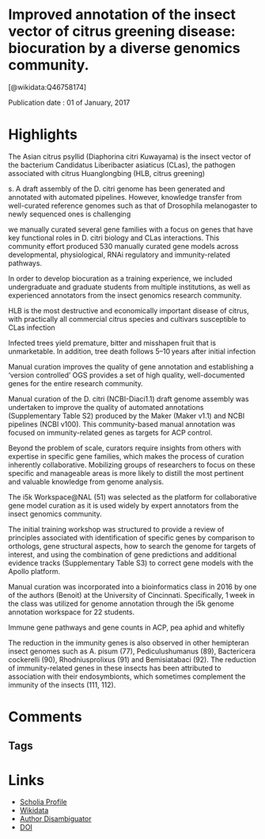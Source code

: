 
Improved annotation of the insect vector of citrus greening disease: biocuration by a diverse genomics community.
=================================================================================================================
  
  [@wikidata:Q46758174]  
  
Publication date : 01 of January, 2017  

# Highlights

The Asian citrus psyllid (Diaphorina citri Kuwayama) is the insect vector of the bacterium Candidatus Liberibacter asiaticus (CLas), the pathogen associated with citrus Huanglongbing (HLB, citrus greening)

s. A draft assembly of the D. citri genome has been generated and annotated with automated pipelines. However, knowledge transfer from well-curated reference genomes such as that of Drosophila melanogaster to newly sequenced ones is challenging

we manually curated several gene families with a focus on genes that have key functional roles in D. citri biology and CLas interactions. This community effort produced 530 manually curated gene models across developmental, physiological, RNAi regulatory and immunity-related pathways. 

 In order to develop biocuration as a training experience, we included undergraduate and graduate students from multiple institutions, as well as experienced annotators from the insect genomics research community. 

 HLB is the most destructive and economically important disease of citrus, with practically all commercial citrus species and cultivars susceptible to CLas infection

Infected trees yield premature, bitter and misshapen fruit that is unmarketable. In addition, tree death follows 5–10 years after initial infection

Manual curation improves the quality of gene annotation and establishing a ‘version controlled’ OGS provides a set of high quality, well-documented genes for the entire research community.

Manual curation of the D. citri (NCBI-Diaci1.1) draft genome assembly was undertaken to improve the quality of automated annotations (Supplementary Table S2) produced by the Maker (Maker v1.1) and NCBI pipelines (NCBI v100). This community-based manual annotation was focused on immunity-related genes as targets for ACP control.

Beyond the problem of scale, curators require insights from others with expertise in specific gene families, which makes the process of curation inherently collaborative. Mobilizing groups of researchers to focus on these specific and manageable areas is more likely to distill the most pertinent and valuable knowledge from genome analysis.


The i5k Workspace@NAL (51) was selected as the platform for collaborative gene model curation as it is used widely by expert annotators from the insect genomics community. 

The initial training workshop was structured to provide a review of principles associated with identification of specific genes by comparison to orthologs, gene structural aspects, how to search the genome for targets of interest, and using the combination of gene predictions and additional evidence tracks (Supplementary Table S3)
to correct gene models with the Apollo platform. 

Manual curation was incorporated into a bioinformatics class in 2016 by one of the authors (Benoit) at the University of Cincinnati. Specifically, 1 week in the class was utilized for genome annotation through the i5k genome annotation workspace for 22 students. 

Immune gene pathways and gene counts in ACP, pea aphid and whitefly

The reduction in the immunity genes is also observed in other hemipteran insect genomes such as A. pisum (77), Pediculushumanus (89), Bactericera cockerelli (90), Rhodniusprolixus (91) and Bemisiatabaci (92). The reduction of immunity-related genes in these insects has been attributed to association with their endosymbionts, which sometimes complement the immunity of the insects (111, 112).

# Comments

## Tags

# Links
  
 * [Scholia Profile](https://scholia.toolforge.org/work/Q46758174)  
 * [Wikidata](https://www.wikidata.org/wiki/Q46758174)  
 * [Author Disambiguator](https://author-disambiguator.toolforge.org/work_item_oauth.php?id=Q46758174&batch_id=&match=1&author_list_id=&doit=Get+author+links+for+work)  
 * [DOI](https://doi.org/10.1093/DATABASE/BAX032)  
